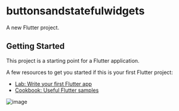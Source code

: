 # buttonsandstatefulwidgets

A new Flutter project.

## Getting Started

This project is a starting point for a Flutter application.

A few resources to get you started if this is your first Flutter project:

- [Lab: Write your first Flutter app](https://flutter.dev/docs/get-started/codelab)
- [Cookbook: Useful Flutter samples](https://flutter.dev/docs/cookbook)

![image](D:/Praxis-Academy/Praxis-Academy/Novice/02-02/Kasus/hasil_buttonsandstatefullwidget)